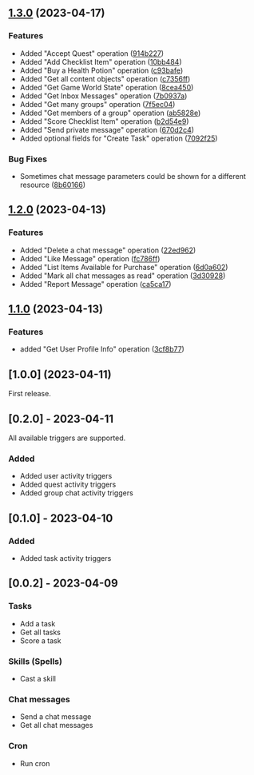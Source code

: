 ## [1.3.0](https://github.com/umanamente/n8n-nodes-habitica/compare/v1.2.0...v1.3.0) (2023-04-17)


### Features

* Added "Accept Quest" operation ([914b227](https://github.com/umanamente/n8n-nodes-habitica/commit/914b227133108e86a5a2976f9579054166d04569))
* Added "Add Checklist Item" operation ([10bb484](https://github.com/umanamente/n8n-nodes-habitica/commit/10bb484369333f3948f192b19cd70f29170d842e))
* Added "Buy a Health Potion" operation ([c93bafe](https://github.com/umanamente/n8n-nodes-habitica/commit/c93bafe5d68ef65de31213973232dc8bccc8cad0))
* Added "Get all content objects" operation ([c7356ff](https://github.com/umanamente/n8n-nodes-habitica/commit/c7356ff55c0182f1c20eea0275f4082cd53ea2c1))
* Added "Get Game World State" operation ([8cea450](https://github.com/umanamente/n8n-nodes-habitica/commit/8cea450dd507504005aa6b91db0d15223f6435e5))
* Added "Get Inbox Messages" operation ([7b0937a](https://github.com/umanamente/n8n-nodes-habitica/commit/7b0937ae7771ee59a1b8d656d46ca49e929c949e))
* Added "Get many groups" operation ([7f5ec04](https://github.com/umanamente/n8n-nodes-habitica/commit/7f5ec042a82efb0d4ece2b56be885990068959fa))
* Added "Get members of a group" operation ([ab5828e](https://github.com/umanamente/n8n-nodes-habitica/commit/ab5828e9a922260bac01ea42c46c87ad25fb3fb5))
* Added "Score Checklist Item" operation ([b2d54e9](https://github.com/umanamente/n8n-nodes-habitica/commit/b2d54e9f80a37f0c9dd924ac95a34c9c1b733d2a))
* Added "Send private message" operation ([670d2c4](https://github.com/umanamente/n8n-nodes-habitica/commit/670d2c49a59c3575e455cbac77823fe43193437c))
* Added optional fields for "Create Task" operation ([7092f25](https://github.com/umanamente/n8n-nodes-habitica/commit/7092f2533e2cca25c1761f63161f03f0132e2b73))


### Bug Fixes

* Sometimes chat message parameters could be shown for a different resource ([8b60166](https://github.com/umanamente/n8n-nodes-habitica/commit/8b601669ea12229371cb791e89380e8bcc4c3a28))

## [1.2.0](https://github.com/umanamente/n8n-nodes-habitica/compare/v1.1.0...v1.2.0) (2023-04-13)


### Features

* Added "Delete a chat message" operation ([22ed962](https://github.com/umanamente/n8n-nodes-habitica/commit/22ed96290ae946d3932d8b52f3fefddd0b983eb4))
* Added "Like Message" operation ([fc786ff](https://github.com/umanamente/n8n-nodes-habitica/commit/fc786ffe933ba18240a5bd79631298868f3751f8))
* Added "List Items Available for Purchase" operation ([6d0a602](https://github.com/umanamente/n8n-nodes-habitica/commit/6d0a6020f6ee389c742e8e556419365e13fd922f))
* Added "Mark all chat messages as read" operation ([3d30928](https://github.com/umanamente/n8n-nodes-habitica/commit/3d3092840580fc45756d9761ca28f51e747056c2))
* Added "Report Message" operation ([ca5ca17](https://github.com/umanamente/n8n-nodes-habitica/commit/ca5ca17239335833f2dc337939530ee925ab4a5a))

## [1.1.0](https://github.com/umanamente/n8n-nodes-habitica/compare/v1.0.0...v1.1.0) (2023-04-13)


### Features

* added "Get User Profile Info" operation ([3cf8b77](https://github.com/umanamente/n8n-nodes-habitica/commit/3cf8b77ec935d40ce47c1759df8b16420482706f))

## [1.0.0] (2023-04-11)

First release.


## [0.2.0] - 2023-04-11

All available triggers are supported.

### Added

* Added user activity triggers
* Added quest activity triggers
* Added group chat activity triggers

## [0.1.0] - 2023-04-10

### Added

* Added task activity triggers

## [0.0.2] - 2023-04-09

### Tasks

* Add a task
* Get all tasks
* Score a task

### Skills (Spells)

* Cast a skill

### Chat messages

* Send a chat message
* Get all chat messages

### Cron

* Run cron
